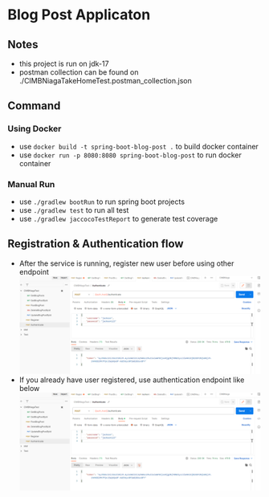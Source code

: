 # Blog Post Applicaton
## Notes
- this project is run on jdk-17
- postman collection can be found on ./CIMBNiagaTakeHomeTest.postman_collection.json

## Command
### Using Docker
- use `docker build -t spring-boot-blog-post .` to build docker container
- use `docker run -p 8080:8080 spring-boot-blog-post` to run docker container
### Manual Run
- use `./gradlew bootRun` to run spring boot projects
- use `./gradlew test` to run all test
- use `./gradlew jaccocoTestReport` to generate test coverage

## Registration & Authentication flow
- After the service is running, register new user before using other endpoint
![image](https://github.com/jacksonfernando/CIMBNiagaTakeHomeTest/blob/master/images/authenticate.png)
- If you already have user registered, use authentication endpoint like below
![image](https://github.com/jacksonfernando/CIMBNiagaTakeHomeTest/blob/master/images/authenticate.png)
